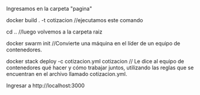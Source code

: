 Ingresamos en la carpeta "pagina"

docker build . -t cotizacion //ejecutamos este comando

cd .. //luego volvemos a la carpeta raiz

docker swarm init //Convierte una máquina en el líder de un equipo de contenedores. 

docker stack deploy -c cotizacion.yml cotizacion // Le dice al equipo de contenedores qué hacer y cómo trabajar juntos, utilizando las reglas que se encuentran en el archivo llamado cotizacion.yml.

Ingresar a http://localhost:3000 